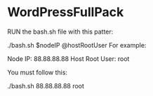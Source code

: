 # WordPressFullPack

RUN the bash.sh file with this patter:

./bash.sh $nodeIP @hostRootUser
For example: 

Node IP: 88.88.88.88
Host Root User: root

You must follow this:

./bash.sh 88.88.88.88 root


